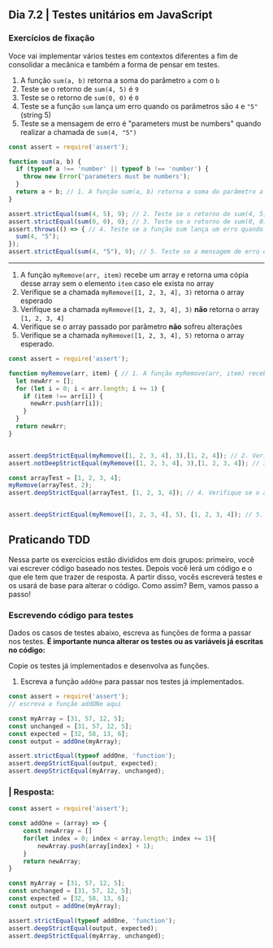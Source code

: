 ## Dia 7.2 | Testes unitários em JavaScript

### Exercícios de fixação

Voce vai implementar vários testes em contextos diferentes a fim de consolidar a mecânica e também a forma de pensar em testes.

1. A função `sum(a, b)` retorna a soma do parâmetro `a` com o `b`
2. Teste se o retorno de `sum(4, 5)` é `9`
3. Teste se o retorno de `sum(0, 0)` é `0`
4. Teste se a função `sum` lança um erro quando os parâmetros são `4` e `"5"` (string 5)
5. Teste se a mensagem de erro é "parameters must be numbers" quando realizar a chamada de `sum(4, "5")`

```javascript
const assert = require('assert');

function sum(a, b) {
  if (typeof a !== 'number' || typeof b !== 'number') {
    throw new Error('parameters must be numbers');
  }
  return a + b; // 1. A função sum(a, b) retorna a soma do parâmetro a com o b
}

assert.strictEqual(sum(4, 5), 9); // 2. Teste se o retorno de sum(4, 5) é 9
assert.strictEqual(sum(0, 0), 0); // 3. Teste se o retorno de sum(0, 0) é 0
assert.throws(() => { // 4. Teste se a função sum lança um erro quando os parâmetros são 4 e "5" (string 5)
  sum(4, "5");
});
assert.strictEqual(sum(4, "5"), 9); // 5. Teste se a mensagem de erro é 'parameters must be numbers' quando realizar a chamada de sum(4, "5")
```
---
1. A função `myRemove(arr, item)` recebe um array e retorna uma cópia desse array sem o elemento `item` caso ele exista no array
2. Verifique se a chamada `myRemove([1, 2, 3, 4], 3)` retorna o array esperado
3. Verifique se a chamada `myRemove([1, 2, 3, 4], 3)` **não** retorna o array `[1, 2, 3, 4]`
4. Verifique se o array passado por parâmetro **não** sofreu alterações
5. Verifique se a chamada `myRemove([1, 2, 3, 4], 5)` retorna o array esperado.

```javascript
const assert = require('assert');

function myRemove(arr, item) { // 1. A função myRemove(arr, item) recebe um array `arr` e retorna um cópia desse array sem o elemento `item` caso ele exista no array
  let newArr = [];
  for (let i = 0; i < arr.length; i += 1) {
    if (item !== arr[i]) {
      newArr.push(arr[i]);
    }
  }
  return newArr;
}


assert.deepStrictEqual(myRemove([1, 2, 3, 4], 3),[1, 2, 4]); // 2. Verifique se a chamada `myRemove([1, 2, 3, 4], 3)` retorna o array esperado
assert.notDeepStrictEqual(myRemove([1, 2, 3, 4], 3),[1, 2, 3, 4]); // 3. Verifique se a chamada `myRemove([1, 2, 3, 4], 3)` **não** retorna o array `[1, 2, 3, 4]`

const arrayTest = [1, 2, 3, 4];
myRemove(arrayTest, 2);
assert.deepStrictEqual(arrayTest, [1, 2, 3, 4]); // 4. Verifique se o array passado por parâmetro **não** sofreu alterações


assert.deepStrictEqual(myRemove([1, 2, 3, 4], 5), [1, 2, 3, 4]); // 5. Verifique se a chamada `myRemove([1, 2, 3, 4], 5)` retorna o array esperado.
```

## Praticando TDD
Nessa parte os exercícios estão divididos em dois grupos: primeiro, você vai escrever código baseado nos testes. Depois você lerá um código e o que ele tem que trazer de resposta. A partir disso, vocês escreverá testes e os usará de base para alterar o código. Como assim? Bem, vamos passo a passo!

### Escrevendo código para testes
Dados os casos de testes abaixo, escreva as funções de forma a passar nos testes. **É importante nunca alterar os testes ou as variáveis já escritas no código:**

Copie os testes já implementados e desenvolva as funções.

1. Escreva a função `addOne` para passar nos testes já implementados.

```javascript
const assert = require('assert');
// escreva a função addONe aqui

const myArray = [31, 57, 12, 5];
const unchanged = [31, 57, 12, 5];
const expected = [32, 58, 13, 6];
const output = addOne(myArray);

assert.strictEqual(typeof addOne, 'function');
assert.deepStrictEqual(output, expected);
assert.deepStrictEqual(myArray, unchanged);
```
### | Resposta:
```javascript
const assert = require('assert');

const addOne = (array) => {
    const newArray = []
    for(let index = 0; index < array.length; index += 1){
        newArray.push(array[index] + 1);
    }
    return newArray;
}

const myArray = [31, 57, 12, 5];
const unchanged = [31, 57, 12, 5];
const expected = [32, 58, 13, 6];
const output = addOne(myArray);

assert.strictEqual(typeof addOne, 'function');
assert.deepStrictEqual(output, expected);
assert.deepStrictEqual(myArray, unchanged);
```
